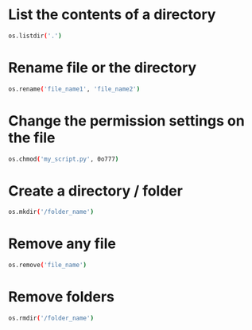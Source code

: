 # List the contents of a directory
```bash
os.listdir('.') 
```

# Rename file or the directory
```bash
os.rename('file_name1', 'file_name2')
```

# Change the permission settings on the file
```bash
os.chmod('my_script.py', 0o777)
```

# Create a directory / folder
```bash
os.mkdir('/folder_name')
```

# Remove any file
```bash
os.remove('file_name')
```

# Remove folders
```bash
os.rmdir('/folder_name')
```

